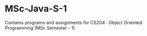 # MSc-Java-S-1
Contains programs and assignments for CS204 : Object Oriented Programming (MSc Semester - 1)
